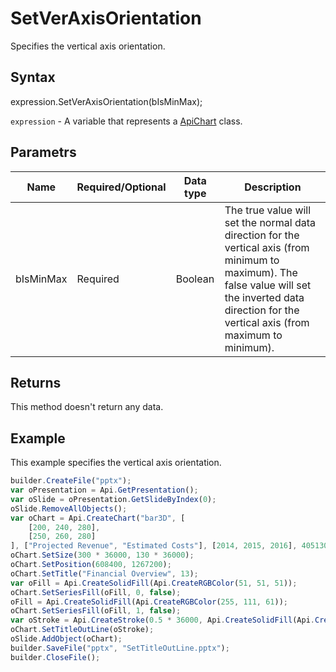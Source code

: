 # SetVerAxisOrientation

Specifies the vertical axis orientation.

## Syntax

expression.SetVerAxisOrientation(bIsMinMax);

`expression` - A variable that represents a [ApiChart](../ApiChart.md) class.

## Parametrs

| **Name** | **Required/Optional** | **Data type** | **Description** |
| ------------- | ------------- | ------------- | ------------- |
| bIsMinMax | Required | Boolean | The true value will set the normal data direction for the vertical axis (from minimum to maximum). The false value will set the inverted data direction for the vertical axis (from maximum to minimum). |

## Returns

This method doesn't return any data.

## Example

This example specifies the vertical axis orientation.

```javascript
builder.CreateFile("pptx");
var oPresentation = Api.GetPresentation();
var oSlide = oPresentation.GetSlideByIndex(0);
oSlide.RemoveAllObjects();
var oChart = Api.CreateChart("bar3D", [
	[200, 240, 280],
	[250, 260, 280]
], ["Projected Revenue", "Estimated Costs"], [2014, 2015, 2016], 4051300, 2347595, 24);
oChart.SetSize(300 * 36000, 130 * 36000);
oChart.SetPosition(608400, 1267200);
oChart.SetTitle("Financial Overview", 13);
var oFill = Api.CreateSolidFill(Api.CreateRGBColor(51, 51, 51));
oChart.SetSeriesFill(oFill, 0, false);
oFill = Api.CreateSolidFill(Api.CreateRGBColor(255, 111, 61));
oChart.SetSeriesFill(oFill, 1, false);
var oStroke = Api.CreateStroke(0.5 * 36000, Api.CreateSolidFill(Api.CreateRGBColor(51, 51, 51)));
oChart.SetTitleOutLine(oStroke);
oSlide.AddObject(oChart);
builder.SaveFile("pptx", "SetTitleOutLine.pptx");
builder.CloseFile();
```